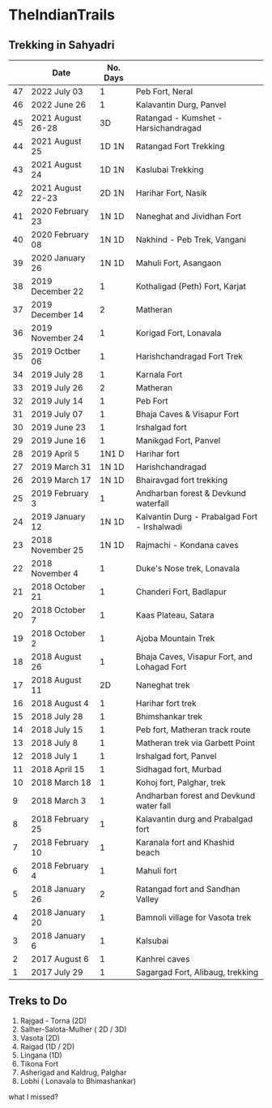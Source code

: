 # TheIndianTrails
## Trekking in Sahyadri
|       |    Date        | No. Days |                                      |
| ----- | ---------------| ---------| -----------------------------------  |
| 47    | 2022 July 03     | 1      | Peb Fort, Neral
| 46    | 2022 June 26    | 1        | Kalavantin Durg, Panvel              |
| 45    | 2021 August 26-28 | 3D       | Ratangad - Kumshet - Harsichandragad |    
| 44    | 2021 August 25    | 1D 1N    | Ratangad Fort Trekking               |
| 43    | 2021 August 24    | 1D 1N    | Kaslubai Trekking                    |
| 42    | 2021 August 22-23 | 2D 1N    | Harihar Fort, Nasik                  |          
| 41    | 2020 February 23    | 1N 1D    | Naneghat and Jividhan Fort           |    
| 40    | 2020 February 08    | 1N 1D    | Nakhind - Peb Trek, Vangani          |
| 39    | 2020 January 26    | 1N 1D    | Mahuli Fort, Asangaon                |
| 38    | 2019 December 22    | 1        | Kothaligad (Peth) Fort, Karjat       |
| 37    | 2019 December 14    | 2        | Matheran                             |
| 36    | 2019 November 24    | 1        | Korigad Fort, Lonavala               |
| 35    | 2019 Octber 06    | 1        | Harishchandragad Fort Trek           |
| 34    | 2019 July 28   | 1        | Karnala Fort                         |
| 33    | 2019 July 26    | 2       | Matheran                             |
| 32    | 2019 July 14    | 1       | Peb Fort                             |
| 31    | 2019 July 07   | 1        | Bhaja Caves & Visapur Fort           | 
| 30    | 2019 June 23   | 1        | Irshalgad fort                       |
| 29    | 2019 June 16   | 1        | Manikgad Fort, Panvel                |
| 28    | 2019 April 5   | 1N1 D    | Harihar fort                      |
| 27    | 2019 March 31  | 1N 1D    | Harishchandragad                    |
| 26    | 2019 March 17  | 1N 1D    | Bhairavgad fort trekking              |
| 25    | 2019 February 3| 1        | Andharban forest & Devkund waterfall |
| 24    | 2019 January 12| 1N 1D    |	Kalvantin Durg - Prabalgad Fort - Irshalwadi   |
| 23    | 2018 November 25|1N 1D    |	Rajmachi - Kondana caves             |
| 22    | 2018 November 4| 1        |	Duke's Nose trek, Lonavala           |
| 21    | 2018 October 21| 1	      | Chanderi Fort, Badlapur              |
| 20    | 2018 October 7 | 1         | Kaas Plateau, Satara                 |
| 19    | 2018 October 2 | 1	      | Ajoba Mountain Trek                  |
| 18    | 2018 August 26 | 1        | Bhaja Caves, Visapur Fort, and Lohagad Fort  |
| 17    | 2018 August 11 | 2D       | Naneghat trek                        |
| 16    | 2018 August 4	 | 1	      | Harihar fort trek                    |
| 15    | 2018 July 28	 | 1	      | Bhimshankar trek                     |
| 14    | 2018 July 15	 | 1	      | Peb fort, Matheran track route       |
| 13    | 2018 July 8	   | 1	      | Matheran trek via Garbett Point      |
| 12    | 2018 July 1	   | 1	      | Irshalgad fort, Panvel               |
| 11    | 2018 April 15	 | 1        | Sidhagad fort, Murbad                |
| 10    | 2018 March 18	 | 1        | Kohoj fort, Palghar, trek            |
| 9     | 2018 March 3 	 | 1        |	Andharban forest and Devkund water fall   |
| 8     | 2018 February 25|	1       |	Kalavantin durg and Prabalgad fort   | 
| 7     | 2018 February 10|	1	      | Karanala fort and Khashid beach      |
| 6     | 2018 February 4| 1	      | Mahuli fort
| 5     | 2018 January 26| 2        | Ratangad fort and Sandhan Valley     |
| 4     | 2018 January 20| 1        | Bamnoli village for Vasota trek      |
| 3     | 2018 January 6 | 1	      | Kalsubai                             |
| 2     | 2017 August 6	 | 1	      | Kanhrei caves                        |
| 1     | 2017 July 29	 | 1        | Sagargad Fort, Alibaug, trekking     |

## Treks to Do
1. Rajgad - Torna (2D)
2. Salher-Salota-Mulher ( 2D / 3D)
3. Vasota (2D)
4. Raigad (1D / 2D)
5. Lingana (1D)
6. Tikona Fort
7. Asherigad and Kaldrug, Palghar
8. Lobhi ( Lonavala to Bhimashankar)

what I missed?

